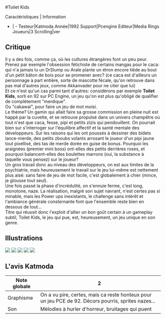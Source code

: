 #Toilet Kids

Caractéristiques | Information
- | -
Testeur|Katmoda
Année|1992
Support|Pcengine
Editeur|Media Rings
Joueurs|3
Scrolling|ver

## Critique
Il y a des fois, comme ça, où les cultures étrangères font un peu peur. Prenez par exemple l'obsession fétichiste de certains mangas pour le caca: qui n'a jamais lu un DrSlump ou Arale plante un étron encore tiède au bout d'un petit bâton de bois pour se promener avec? (ce caca est d'ailleurs un personnage à part entière, sorte de mascotte fécale, qu'on retrouve dans pas mal d'autres jeux, comme Akkanvader pour ne citer que lui)<br/>Et ce n'est qu'un cas parmi tant d'autres: considérons par exemple <b>Toilet Kids</b>, sorti en 92 sur PC Engine, un jeu qu'on est plus qu'obligé de qualifier de complètement "merdique".<br/>Ou "cakawaï", pour faire un jeu de mot moisi.<br/>Le thème? Un gamin qui allait faire sa grosse commission en pleine nuit est happé par la cuvette, et se retrouve propulsé dans un univers champêtre où tout n'est que caca, fesse, pipi et petits zizis qui pendouillent. On pourrait bien sur s'interroger sur l'équilibre affectif et la santé mentale des développeurs. Sur les raisons qui les ont poussés à dessiner des bidets lance-merde, des petits zboubs volants arrosant le joueur d'un pipi jaune tout pixellisé, des tas de merde dorée en guise de bonus. Pourquoi les araignées (premier mini boss) ont-elles des petits derrières roses, et pourquoi balancent-elles des boulettes marrons (oui, la substance à laquelle vous pensez) sur le joueur?<br/>Un gros travail donc au niveau des développeurs, on est aux limites de la psychiatrie, mais heureusement le travail sur le jeu lui-même est nettement plus aisé: sans faire de jeu de mot facile, c'est globalement à chier (mince, je glousse tout seul).<br/>Une fois passé la phase d'incrédulité, on s'ennuie ferme, c'est long, monotone, naze. La réalisation, malgré son sujet navrant, n'est certes pas si minable, mais les Power ups inexistants, le challenge sans intérêt et l'ambiance générale consternante font que l'ensemble reste bien en dessous de tout...<br/>Titre qui réussit donc l'exploit d'allier un bon goût certain à un gameplay subtil, Toilet Kids, le jeu qui pue, est, heureusement, un jeu unique en son genre.

## Illustrations
![](http://www.shmup.com/images/thumbs/img_fiche_1_424.gif)
![](http://www.shmup.com/images/thumbs/img_fiche_2_424.gif)
![](http://www.shmup.com/images/thumbs/img_fiche_3_424.gif)
![](http://www.shmup.com/images/thumbs/)
![](http://www.shmup.com/images/thumbs/)

## L'avis Katmoda
Note globale|2
-|-
Graphisme|On a vu pire, certes, mais ca reste honteux pour un jeu PCE de 92. Décors pourris, sprites nazes...
Son|Mélodies à hurler d'horreur, bruitages qui puent

